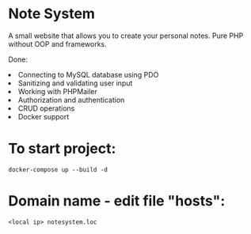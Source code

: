 # Note System

A small website that allows you to create your personal notes. Pure PHP without OOP and frameworks.

Done:
<li>Connecting to MySQL database using PDO</li>
<li>Sanitizing and validating user input</li>
<li>Working with PHPMailer</li>
<li>Authorization and authentication</li>
<li>CRUD operations</li>
<li>Docker support</li>

# To start project:
```
docker-compose up --build -d
```
# Domain name - edit file "hosts":
```
<local ip> notesystem.loc
```
